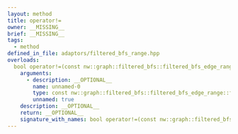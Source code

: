 ```yaml
---
layout: method
title: operator!=
owner: __MISSING__
brief: __MISSING__
tags:
  - method
defined_in_file: adaptors/filtered_bfs_range.hpp
overloads:
  bool operator!=(const nw::graph::filtered_bfs::filtered_bfs_edge_range::filtered_bfs_edge_range_iterator::end_sentinel_type &) const:
    arguments:
      - description: __OPTIONAL__
        name: unnamed-0
        type: const nw::graph::filtered_bfs::filtered_bfs_edge_range::filtered_bfs_edge_range_iterator::end_sentinel_type &
        unnamed: true
    description: __OPTIONAL__
    return: __OPTIONAL__
    signature_with_names: bool operator!=(const nw::graph::filtered_bfs::filtered_bfs_edge_range::filtered_bfs_edge_range_iterator::end_sentinel_type &) const
---
```

